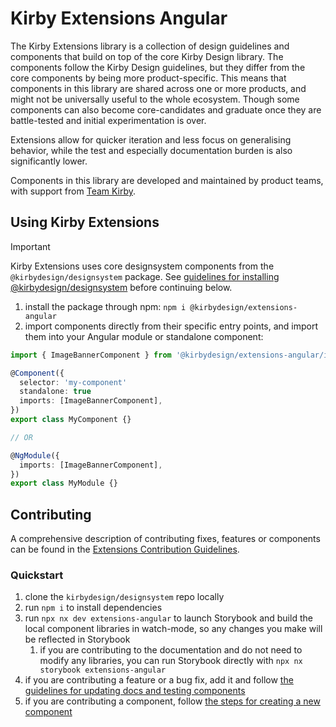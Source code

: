 # Kirby Extensions Angular
The Kirby Extensions library is a collection of design guidelines and components that build on top of the core Kirby Design library.
The components follow the Kirby Design guidelines, but they differ from the core components by being more product-specific. 
This means that components in this library are shared across one or more products, and might not be universally useful to the whole ecosystem.
Though some components can also become core-candidates and graduate once they are battle-tested and initial experimentation is over.

Extensions allow for quicker iteration and less focus on generalising behavior, while the test and especially documentation burden is also significantly lower.

Components in this library are developed and maintained by product teams, with support from [Team Kirby](https://github.com/kirbydesign/designsystem/blob/develop/.github/SUPPORT.md#team-kirby).

## Using Kirby Extensions

> [!IMPORTANT]  
> Kirby Extensions uses core designsystem components from the `@kirbydesign/designsystem` package.
> See [guidelines for installing @kirbydesign/designsystem](https://github.com/kirbydesign/designsystem/?tab=readme-ov-file#installation) before continuing below.

1. install the package through npm: `npm i @kirbydesign/extensions-angular`
2. import components directly from their specific entry points, and import them  into your Angular module or standalone component:

```ts
import { ImageBannerComponent } from '@kirbydesign/extensions-angular/image-banner';

@Component({
  selector: 'my-component'
  standalone: true
  imports: [ImageBannerComponent],
})
export class MyComponent {}

// OR

@NgModule({
  imports: [ImageBannerComponent],
})
export class MyModule {}
```

## Contributing
A comprehensive description of contributing fixes, features or components can be found in the [Extensions Contribution Guidelines](https://github.com/kirbydesign/designsystem/blob/develop/libs/extensions/angular/CONTRIBUTING.md).

### Quickstart
1. clone the `kirbydesign/designsystem` repo locally
2. run `npm i` to install dependencies
3. run `npx nx dev extensions-angular` to launch Storybook and build the local component libraries in watch-mode, so any changes you make will be reflected in Storybook
    1. if you are contributing to the documentation and do not need to modify any libraries, you can run Storybook directly with `npx nx storybook extensions-angular`
4. if you are contributing a feature or a bug fix, add it and follow [the guidelines for updating docs and testing components](https://github.com/kirbydesign/designsystem/blob/develop/libs/extensions/angular/CONTRIBUTING.md#documenting-components)
5. if you are contributing a component, follow [the steps for creating a new component](https://github.com/kirbydesign/designsystem/blob/develop/libs/extensions/angular/CONTRIBUTING.md#creating-a-new-component)